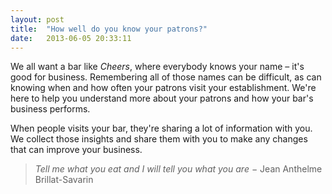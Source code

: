 ```yaml
---
layout: post
title:  "How well do you know your patrons?"
date:   2013-06-05 20:33:11
---
```


We all want a bar like _Cheers_, where everybody knows your name – it's good for business. Remembering all of those names can be difficult, as can knowing when and how often your patrons visit your establishment. We're here to help you understand more about your patrons and how your bar's business performs.

When people visits your bar, they're sharing a lot of information with you. We collect those insights and share them with you to make any changes that can improve your business.

> *Tell me what you eat and I will tell you what you are* − Jean Anthelme Brillat-Savarin

